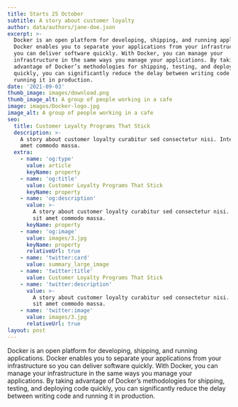 ```yaml
---
title: Starts 25 October
subtitle: A story about customer loyalty
author: data/authors/jane-doe.json
excerpt: >-
  Docker is an open platform for developing, shipping, and running applications.
  Docker enables you to separate your applications from your infrastructure so
  you can deliver software quickly. With Docker, you can manage your
  infrastructure in the same ways you manage your applications. By taking
  advantage of Docker’s methodologies for shipping, testing, and deploying code
  quickly, you can significantly reduce the delay between writing code and
  running it in production.
date: '2021-09-03'
thumb_image: images/download.png
thumb_image_alt: A group of people working in a cafe
image: images/Docker-logo.jpg
image_alt: A group of people working in a cafe
seo:
  title: Customer Loyalty Programs That Stick
  description: >-
    A story about customer loyalty curabitur sed consectetur nisi. Integer sit
    amet commodo massa.
  extra:
    - name: 'og:type'
      value: article
      keyName: property
    - name: 'og:title'
      value: Customer Loyalty Programs That Stick
      keyName: property
    - name: 'og:description'
      value: >-
        A story about customer loyalty curabitur sed consectetur nisi. Integer
        sit amet commodo massa.
      keyName: property
    - name: 'og:image'
      value: images/3.jpg
      keyName: property
      relativeUrl: true
    - name: 'twitter:card'
      value: summary_large_image
    - name: 'twitter:title'
      value: Customer Loyalty Programs That Stick
    - name: 'twitter:description'
      value: >-
        A story about customer loyalty curabitur sed consectetur nisi. Integer
        sit amet commodo massa.
    - name: 'twitter:image'
      value: images/3.jpg
      relativeUrl: true
layout: post
---
```

Docker is an open platform for developing, shipping, and running applications. Docker enables you to separate your applications from your infrastructure so you can deliver software quickly. With Docker, you can manage your infrastructure in the same ways you manage your applications. By taking advantage of Docker’s methodologies for shipping, testing, and deploying code quickly, you can significantly reduce the delay between writing code and running it in production.

